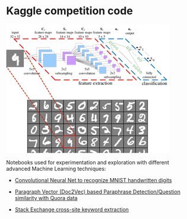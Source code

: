 # Kaggle competition code

![Convolutional Neural Net on handwritten digits](notebooks-img/cnn-mnist-truncated.png?raw=true "Convolutional Neural Net on handwritten digits")

Notebooks used for experimentation and exploration with different advanced Machine Learning techniques:

* [Convolutional Neural Net to recognize MNIST handwritten digits](digit-recognition/cnn-digit-recognition.ipynb)

* [Paragraph Vector (Doc2Vec) based Paraphrase Detection/Question similarity with Quora data](quora-question-similarity/quora-question-similarity.ipynb)

* [Stack Exchange cross-site keyword extraction](stack-exchange-keyword-extraction/Stack-Exchange-keyword-extraction.ipynb)
